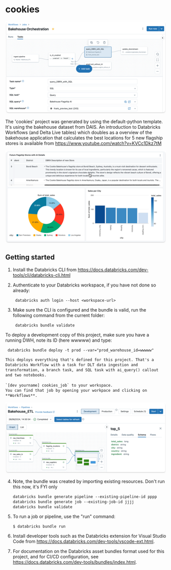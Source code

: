 # cookies

![cookies](misc/bakehouse_jobs.png)

The 'cookies' project was generated by using the default-python template. It's using the bakehouse dataset from DAIS. An introduction to Databricks Workflows (and Delta Live tables) which doubles as a overview of the bakehouse application that calculates the best locations for 5 new flagship stores is available from https://www.youtube.com/watch?v=KVCc1Dkz7tM


![cookies](misc/bakehouse_data_eng.png)

## Getting started

1. Install the Databricks CLI from https://docs.databricks.com/dev-tools/cli/databricks-cli.html

2. Authenticate to your Databricks workspace, if you have not done so already:
   
   ```
    databricks auth login --host <workspace-url>
   ```

3. Make sure the CLI is configured and the bundle is valid, run the following command from the current folder: 
   ```
    databricks bundle validate
   ```

To deploy a development copy of this project, make sure you have a running DWH, note its ID (here wwwww) and type:

   ```
    databricks bundle deploy -t prod --var="prod_warehouse_id=wwwww" 
   ```

    This deploys everything that's defined for this project. That's a Databricks Workflow with a task for DLT data ingestion and transformation, a branch task, and SQL task with ai_query() callout and two notebooks. 

    `[dev yourname] cookies_job` to your workspace.
    You can find that job by opening your workpace and clicking on **Workflows**.


![cookies](misc/bakehouse_etl.png)

4. Note, the bundle was created by importing existing resources. Don't run this now, it's FYI only
   ```
   databricks bundle generate pipeline --existing-pipeline-id pppp
   databricks bundle generate job --existing-job-id jjjj 
   databricks bundle validate 

5. To run a job or pipeline, use the "run" command:
   ```
   $ databricks bundle run
   ```

6. Install developer tools such as the Databricks extension for Visual Studio Code from
   https://docs.databricks.com/dev-tools/vscode-ext.html.

7. For documentation on the Databricks asset bundles format used
   for this project, and for CI/CD configuration, see
   https://docs.databricks.com/dev-tools/bundles/index.html.
